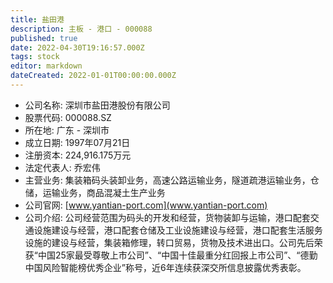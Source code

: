 ```yaml
---
title: 盐田港
description: 主板 - 港口 - 000088
published: true
date: 2022-04-30T19:16:57.000Z
tags: stock
editor: markdown
dateCreated: 2022-01-01T00:00:00.000Z
---
```


- 公司名称: 深圳市盐田港股份有限公司
- 股票代码: 000088.SZ
- 所在地: 广东 - 深圳市
- 成立日期: 1997年07月21日
- 注册资本: 224,916.175万元
- 法定代表人: 乔宏伟
- 主营业务: 集装箱码头装卸业务，高速公路运输业务，隧道疏港运输业务，仓储，运输业务，商品混凝土生产业务
- 公司官网: [www.yantian-port.com](www.yantian-port.com)
- 公司介绍: 公司经营范围为码头的开发和经营，货物装卸与运输，港口配套交通设施建设与经营，港口配套仓储及工业设施建设与经营，港口配套生活服务设施的建设与经营，集装箱修理，转口贸易，货物及技术进出口。公司先后荣获“中国25家最受尊敬上市公司”、“中国十佳最重分红回报上市公司”、“德勤中国风险智能榜优秀企业”称号，近6年连续获深交所信息披露优秀表彰。


